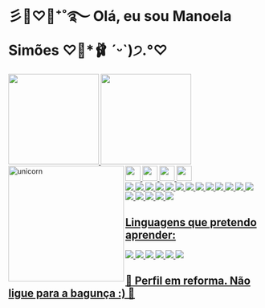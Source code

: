 <h1>彡🍨♡🧸⁺˚࿐ Olá, eu sou Manoela Simões ♡💐*🩰 ˊᵕˋ)੭.°♡</h1>

  	

<div>
  <a href="https://github.com/Manuzit">
  <img height="180em" src="https://github-readme-stats.vercel.app/api?username=Manuzit&show_icons=true&theme=dracula&include_all_commits=true&count_private=true"/>
  <img height="180em" src="https://github-readme-stats.vercel.app/api/top-langs/?username=Manuzit&layout=compact&langs_count=7&theme=dracula"/>
</div>
 
  <img align="left" alt="unicorn" src="https://media.giphy.com/media/yfj94YWY3umHcTn5IC/giphy.gif" width="230" height="230" frameBorder="0" class="giphy-embed">
  
 
<img src="https://cdn.jsdelivr.net/gh/devicons/devicon/icons/html5/html5-original.svg" height ="30">
<img src="https://cdn.jsdelivr.net/gh/devicons/devicon/icons/css3/css3-original.svg" height ="30">
<img src="https://cdn.jsdelivr.net/gh/devicons/devicon/icons/javascript/javascript-original.svg" height ="30">
<img src="https://cdn.jsdelivr.net/gh/devicons/devicon/icons/python/python-original.svg" height ="30">
 
  <div>
   <img src="https://img.shields.io/badge/-｡⋆ʚ♡⃛ɞ%20-9cf">
  <img src="https://img.shields.io/badge/-Vencer%20-blue">
  <img src="https://img.shields.io/badge/-ou%20-brightgreen">
  <img src="https://img.shields.io/badge/-perder%20-sucess">
  <img src="https://img.shields.io/badge/-a%20-green">
  <img src="https://img.shields.io/badge/-luta%20-yellowgreen">
  <img src="https://img.shields.io/badge/-só%20-yellow">
  <img src="https://img.shields.io/badge/-termina%20-orange">
   <img src="https://img.shields.io/badge/-se%20-important">
   <img src="https://img.shields.io/badge/-alguém%20-red">
   <img src="https://img.shields.io/badge/-é%20-critical">
   <img src="https://img.shields.io/badge/-nocautado%20-ff6964">
   <img src="https://img.shields.io/badge/-｡⋆ʚ♡⃛ɞ%20-blueviolet">
  </div>
  
  
  <img src="https://img.shields.io/badge/Gmail-D14836?style=for-the-badge&logo=gmail&logoColor=white">
  <img src="https://img.shields.io/badge/Facebook-1877F2?style=for-the-badge&logo=facebook&logoColor=white">
  <img src="https://img.shields.io/badge/Instagram-E4405F?style=for-the-badge&logo=instagram&logoColor=white">
  <img src="https://img.shields.io/badge/LinkedIn-0077B5?style=for-the-badge&logo=linkedin&logoColor=white">
  <img src="https://img.shields.io/badge/GitHub-100000?style=for-the-badge&logo=github&logoColor=white">
 
  
  <h2> Linguagens que pretendo aprender: </h2>
  
<div>
 <img src="https://img.shields.io/badge/C%23-239120?style=for-the-badge&logo=c-sharp&logoColor=white">
 <img src="https://img.shields.io/badge/TypeScript-007ACC?style=for-the-badge&logo=typescript&logoColor=white">
 <img src="https://img.shields.io/badge/C-00599C?style=for-the-badge&logo=c&logoColor=white">
 <img src="https://img.shields.io/badge/C%2B%2B-00599C?style=for-the-badge&logo=c%2B%2B&logoColor=white">
 <img src="https://img.shields.io/badge/Java-ED8B00?style=for-the-badge&logo=java&logoColor=white">
 <img src="https://img.shields.io/badge/PHP-777BB4?style=for-the-badge&logo=php&logoColor=white">
 </div>   

	
<h2> 🚧 Perfil em reforma. Não ligue para a bagunça :) 🚧</h2>
	
